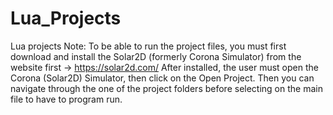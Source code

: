 # Lua_Projects
Lua projects 
Note: To be able to run the project files, you must first download and install the Solar2D (formerly Corona Simulator) from the website first -> https://solar2d.com/
After installed, the user must open the Corona (Solar2D) Simulator, then click on the Open Project. Then you can navigate through the one of the project folders before selecting on the main file to have to program run.
